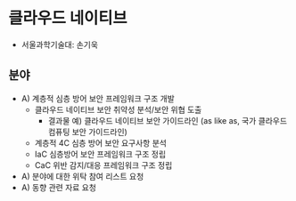 # 클라우드 네이티브
- 서울과학기술대: 손기욱

## 분야
- A) 계층적 심층 방어 보안 프레임워크 구조 개발
  - 클라우드 네이티브 보안 취약성 분석/보안 위협 도출
    - 결과물 예) 클라우드 네이티브 보안 가이드라인 (as like as, 국가 클라우드 컴퓨팅 보안 가이드라인)
  - 계층적 4C 심층 방어 보안 요구사항 분석
  - IaC 심층방어 보안 프레임워크 구조 정립
  - CaC 위반 감지/대응 프레임워크 구조 정립
- A) 분야에 대한 위탁 참여 리스트 요청
- A) 동향 관련 자료 요청
